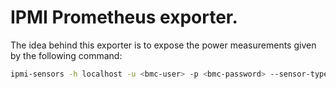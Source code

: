 # IPMI Prometheus exporter. 

The idea behind this exporter is to expose the power measurements given by the following command:

```bash
ipmi-sensors -h localhost -u <bmc-user> -p <bmc-password> --sensor-types Current
```